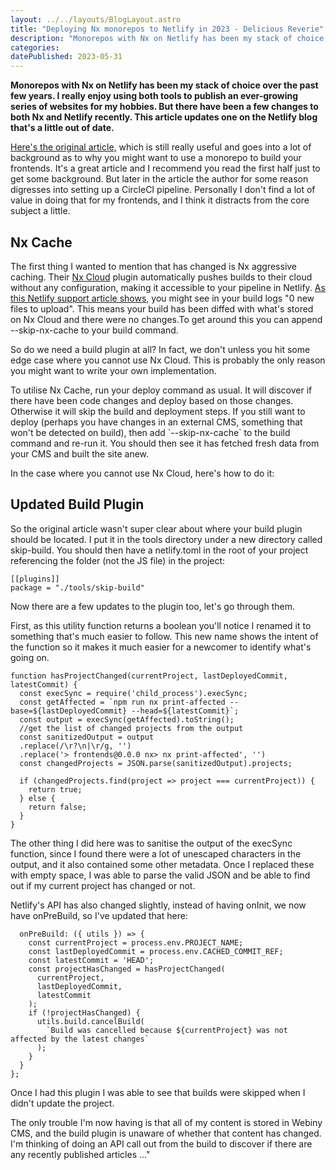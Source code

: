 ```yaml
---
layout: ../../layouts/BlogLayout.astro
title: "Deploying Nx monorepos to Netlify in 2023 - Delicious Reverie"
description: "Monorepos with Nx on Netlify has been my stack of choice over the past few years. I really enjoy using both tools to publish an ever-growing series of websites for my hobbies. But there have been a few changes to both Nx and Netlify in that time. This article updates one on the Netlify blog that's a little out of date."
categories:
datePublished: 2023-05-31
---
```

**Monorepos with Nx on Netlify has been my stack of choice over the past few years. I really enjoy using both tools to publish an ever-growing series of websites for my hobbies. But there have been a few changes to both Nx and Netlify recently. This article updates one on the Netlify blog that's a little out of date.**

[Here's the original article,](https://levelup-styleguide.netlify.app/blog/2020/04/21/deploying-nx-monorepos-to-netlify/) which is still really useful and goes into a lot of background as to why you might want to use a monorepo to build your frontends. It's a great article and I recommend you read the first half just to get some background. But later in the article the author for some reason digresses into setting up a CircleCI pipeline. Personally I don't find a lot of value in doing that for my frontends, and I think it distracts from the core subject a little.

## Nx Cache

The first thing I wanted to mention that has changed is Nx aggressive caching. Their [Nx Cloud](https://nx.dev/nx-cloud/intro/what-is-nx-cloud) plugin automatically pushes builds to their cloud without any configuration, making it accessible to your pipeline in Netlify. [As this Netlify support article shows,](https://answers.netlify.com/t/support-guide-nx-monorepo-site-does-not-reflect-changes-after-build/73657) you might see in your build logs "0 new files to upload". This means your build has been diffed with what's stored on Nx Cloud and there were no changes.To get around this you can append --skip-nx-cache to your build command.  

So do we need a build plugin at all? In fact, we don't unless you hit some edge case where you cannot use Nx Cloud. This is probably the only reason you might want to write your own implementation.

To utilise Nx Cache, run your deploy command as usual. It will discover if there have been code changes and deploy based on those changes. Otherwise it will skip the build and deployment steps. If you still want to deploy (perhaps you have changes in an external CMS, something that won't be detected on build), then add \`--skip-nx-cache\` to the build command and re-run it. You should then see it has fetched fresh data from your CMS and built the site anew.

In the case where you cannot use Nx Cloud, here's how to do it:  

## Updated Build Plugin

So the original article wasn't super clear about where your build plugin should be located. I put it in the tools directory under a new directory called skip-build. You should then have a netlify.toml in the root of your project referencing the folder (not the JS file) in the project:

```
[[plugins]]
package = "./tools/skip-build"
```

Now there are a few updates to the plugin too, let's go through them.

First, as this utility function returns a boolean you'll notice I renamed it to something that's much easier to follow. This new name shows the intent of the function so it makes it much easier for a newcomer to identify what's going on.  

```
function hasProjectChanged(currentProject, lastDeployedCommit, latestCommit) {
  const execSync = require('child_process').execSync;
  const getAffected = `npm run nx print-affected --base=${lastDeployedCommit} --head=${latestCommit}`;
  const output = execSync(getAffected).toString();
  //get the list of changed projects from the output
  const sanitizedOutput = output
  .replace(/\r?\n|\r/g, '')
  .replace('> frontends@0.0.0 nx> nx print-affected', '')
  const changedProjects = JSON.parse(sanitizedOutput).projects;
  
  if (changedProjects.find(project => project === currentProject)) {
    return true;
  } else {
    return false;
  }
}
```

The other thing I did here was to sanitise the output of the execSync function, since I found there were a lot of unescaped characters in the output, and it also contained some other metadata. Once I replaced these with empty space, I was able to parse the valid JSON and be able to find out if my current project has changed or not.

Netlify's API has also changed slightly, instead of having onInit, we now have onPreBuild, so I've updated that here:

```
  onPreBuild: ({ utils }) => {
    const currentProject = process.env.PROJECT_NAME;
    const lastDeployedCommit = process.env.CACHED_COMMIT_REF;
    const latestCommit = 'HEAD';
    const projectHasChanged = hasProjectChanged(
      currentProject,
      lastDeployedCommit,
      latestCommit
    );
    if (!projectHasChanged) {
      utils.build.cancelBuild(
        `Build was cancelled because ${currentProject} was not affected by the latest changes`
      );
    }
  }
};
```

Once I had this plugin I was able to see that builds were skipped when I didn't update the project.

The only trouble I'm now having is that all of my content is stored in Webiny CMS, and the build plugin is unaware of whether that content has changed. I'm thinking of doing an API call out from the build to discover if there are any recently published articles ..."
